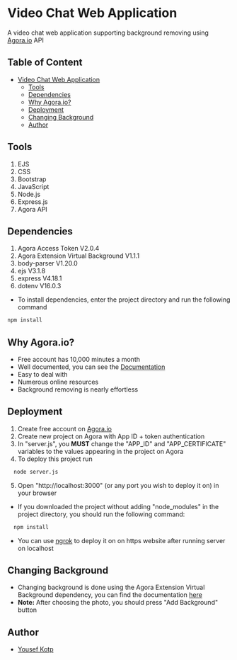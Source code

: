 
# Video Chat Web Application

A video chat web application supporting background removing using [Agora.io](https://www.agora.io/en/) API



## Table of Content
- [Video Chat Web Application](#video-chat-web-application)
  * [Tools](#tools)
  * [Dependencies](#dependencies)
  * [Why Agora.io?](#why-agoraio)
  * [Deployment](#deployment)
  * [Changing Background](#changing-background)
  * [Author](#author)

## Tools
1. EJS
2. CSS
3. Bootstrap
4. JavaScript
5. Node.js
6. Express.js
7. Agora API


## Dependencies
1. Agora Access Token V2.0.4
2. Agora Extension Virtual Background V1.1.1
3. body-parser V1.20.0
4. ejs V3.1.8
5. express V4.18.1
6. dotenv V16.0.3

- To install dependencies, enter the project directory and run the following command
```bash
npm install
```
## Why Agora.io?
- Free account has 10,000 minutes a month
- Well documented, you can see the [Documentation](https://docs.agora.io/en/Video/API%20Reference/web_ng/index.html)
- Easy to deal with
- Numerous online resources
- Background removing is nearly effortless



## Deployment
1. Create free account on [Agora.io](https://www.agora.io/en/) 
2. Create new project on Agora with App ID + token authentication
3. In "server.js", you **MUST** change the "APP_ID" and "APP_CERTIFICATE" variables to the values appearing in the project on Agora
4. To deploy this project run
```bash
  node server.js
```
5. Open "http://localhost:3000" (or any port you wish to deploy it on) in your browser
- If you downloaded the project without adding "node_modules" in the project directory, you should run the following command:
```bash
  npm install
```
- You can use [ngrok](https://ngrok.com/) to deploy it on on https website after running server on localhost

## Changing Background
- Changing background is done using the Agora Extension Virtual Background dependency, you can find the documentation [here](https://docs.agora.io/en/Video/virtual_background_web_ng?platform=Web)
- **Note:** After choosing the photo, you should press "Add Background" button
## Author
- [Yousef Kotp](https://www.github.com/yousefkotp)

